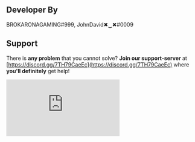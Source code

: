 ## Developer By 

BROKARONAGAMING#999, JohnDavid✖‿✖#0009

## Support

There is **any problem** that you cannot solve? **Join our support-server** at [https://discord.gg/7TH79CaeEc](https://discord.gg/7TH79CaeEc) where **you'll definitely** get help!

[![Join Groovy Support](https://discord.com/api/guilds/832649080735137802/widget.json)](https://discord.gg/7TH79CaeEc)
